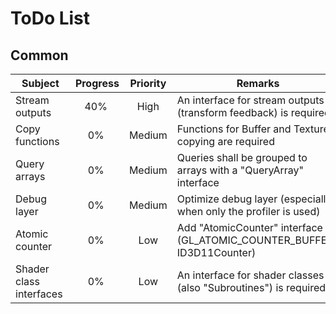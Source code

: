 
ToDo List
=========

Common
------

| Subject | Progress | Priority | Remarks |
|---------|:--------:|:--------:|---------|
| Stream outputs | 40% | High | An interface for stream outputs (transform feedback) is required |
| Copy functions | 0% | Medium | Functions for Buffer and Texture copying are required |
| Query arrays | 0% | Medium | Queries shall be grouped to arrays with a "QueryArray" interface |
| Debug layer | 0% | Medium | Optimize debug layer (especially when only the profiler is used) |
| Atomic counter | 0% | Low | Add "AtomicCounter" interface (GL_ATOMIC_COUNTER_BUFFER, ID3D11Counter) |
| Shader class interfaces | 0% | Low | An interface for shader classes (also "Subroutines") is required |
